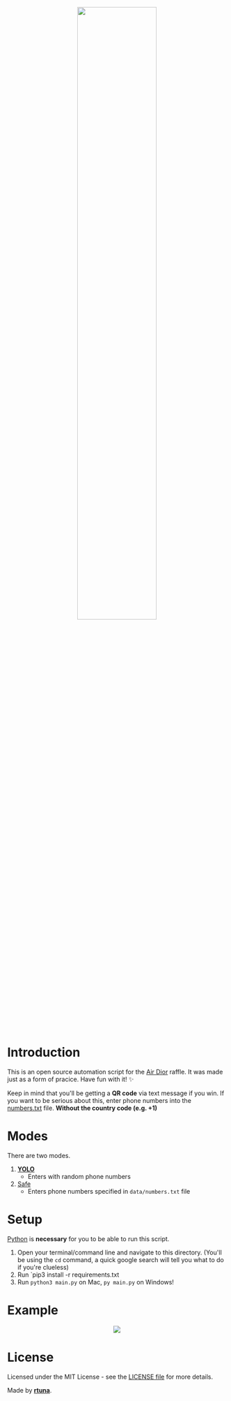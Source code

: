 <p align="center"><img width=60% src="https://i.imgur.com/IRwvlcq.png"></p>

# Introduction
This is an open source automation script for the [Air Dior](https://www.dior.com/en_int/mens-fashion/air-dior) raffle. It was made just as a form of pracice. Have fun with it! ✨

Keep in mind that you'll be getting a **QR code** via text message if you win. If you want to be serious about this, enter phone numbers into the [numbers.txt](https://github.com/rtunazzz/Diorerrr/blob/master/data/numbers.txt) file. **Without the country code (e.g. +1)**

# Modes
There are two modes.
1. <ins>**YOLO**</ins>
   - Enters with random phone numbers
2. <ins>Safe</ins>
   - Enters phone numbers specified in `data/numbers.txt` file
 
 # Setup
 [Python](https://www.python.org/) is **necessary** for you to be able to run this script.
 1. Open your terminal/command line and navigate to this directory. (You'll be using the `cd` command, a quick google search will tell you what to do if you're clueless)
 2. Run `pip3 install -r requirements.txt
 3. Run `python3 main.py` on Mac, `py main.py` on Windows!
 
# Example
<p align="center"><img src="https://i.imgur.com/kl8IdZJ.png"></p>

# License
Licensed under the MIT License - see the [LICENSE file](https://github.com/rtunazzz/Diorerrr/blob/master/LICENSE) for more details.

 
Made by **[rtuna](https://twitter.com/rtunazzz)**.
